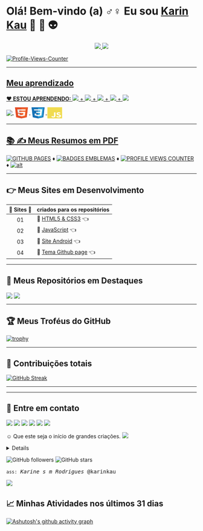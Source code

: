 <!--■■■■■■■■■■ SALUTON ■■■■■■■■■■-->
# Olá! Bem-vindo (a)  ♂♀ Eu sou <ins>Karin Kau</ins>  👋 💚 👽

<!--■■■■■■■■■■ CONTADOR ESTATISTICA ■■■■■■■■■■
<div align="center">
<a href="https://github.com/karinkau">
<img height="180em" align="center" src="https://github-readme-stats.vercel.app/api?username=karinkau&custom_title=Karin Kau Github Estatísticas&title_color=7fff00&text_color=FFF&line_height=20px&card_width=200em&show_icons=true&icon_color=00FA9A&border_color=00FA9A&border_radius=35&bg_color=363636&include_all_commits=true&count_private=true&locale=pt-BR"/>
</div> ■■■■■■■■■■ ESSA NÃO ESTÁ BOA ??? -->
  <div align="center">
  <a href="https://github.com/karinkau">
  <img height="150em" src="https://github-readme-stats.vercel.app/api?username=karinkau&show_icons=true&theme=dracula&include_all_commits=true&count_private=true"/>
  <img height="150em" src="https://github-readme-stats.vercel.app/api/top-langs/?username=karinkau&layout=compact&langs_count=7&theme=dracula"/>
</div>
  
  
 <!--■■■■■■■■■■ CONTADOR DE VISUALIZAÇÕES ■■■■■■■■■■-->
![Profile-Views-Counter]( https://komarev.com/ghpvc/?username=karinkau&style=flat&label=Visualizações+=&color=FF00FF)
___
  
<!--■■■■■■■■■■ APRENDIZADO MEU ■■■■■■■■■■-->
## Meu aprendizado
  
<!--IMAGENS DE LINGUAGENS - BADGES-->
 **♥ ESTOU APRENDENDO:** 
![](https://img.shields.io/badge/HTML5-E34F26?style=flat&logo=html5&logoColor=gold) +
![](https://img.shields.io/badge/CSS3-0C6FB2?style=flat&logo=css3&logoColor=cyan) +
![](https://img.shields.io/badge/JavaScript-F7DF1E?style=flat&logo=javascript&logoColor=black) +
![](https://img.shields.io/badge/Markdown-000000?style=flat&logo=markdown&logoColor=white) +
![](https://img.shields.io/badge/Git_&_Github-2F4F4F?style=flat&logo=github&logoColor=black)


<!--■■■■■■■■■■ CONTADOR DE LINGUAGENS ■■■■■■■■■■-->
<div align="left">
<img height="250em" align="center" src="https://github-readme-stats.vercel.app/api/top-langs/?username=karinkau&layout=default&langs_count=10&custom_title=Linguagens%20em%20uso&title_color=7fff00&text_color=FFF&line_height=70px&card_width=500em&show_icons=true&icon_color=00FA9A&border_color=00FA9A&border_radius=35&bg_color=363636&include_all_commits=true&count_private=true&local">
 
<img align="center" alt="karinkau-HTML" height="30" width="40" src="https://raw.githubusercontent.com/devicons/devicon/master/icons/html5/html5-original.svg">
<img align="center" alt="karinkau-CSS" height="30" width="40" src="https://raw.githubusercontent.com/devicons/devicon/master/icons/css3/css3-original.svg">
<img align="center" alt="karinkau-JS" height="30" width="40" src="https://raw.githubusercontent.com/devicons/devicon/master/icons/javascript/javascript-plain.svg">
  
</div><!--/linguagens-->
  
 ___
  
<!--■■■■■■■■■■ RESUMOS EM PDF ■■■■■■■■■■-->
## 📚 ✍️ Meus Resumos em PDF 
  
[![GITHUB PAGES](https://img.shields.io/badge/Ebook:-GITHUB_PAGES-00008F?labelColor=87CEEB&style=for-the-badge&logo=github&logoColor=000080)](../main/ebook/github-pages.pdf) ♦ 
[![BADGES EMBLEMAS](https://img.shields.io/badge/Ebook:-BADGES_EMBLEMAS-00008F?labelColor=87CEEB&style=for-the-badge&logo=github&logoColor=000080)](../main/ebook/badges-github.pdf) ♦
[![PROFILE VIEWS COUNTER](https://img.shields.io/badge/Ebook:-PROFILE_VIEWS_COUNTER-00008F?labelColor=87CEEB&style=for-the-badge&logo=github&logoColor=000080)](../main/ebook/profile-views-counter.pdf) ♦
[![alt](https://img.shields.io/badge/Tutorial:-Markdown-00008F?labelColor=87CEEB&style=for-the-badge&logo=markdown&logoColor=000080)](https://github.com/karinkau/karinkau/blob/main/markdown.md) 
___
  
<!--■■■■■■■■■■ SITES EM DESENVOLVIMENTO ■■■■■■■■■■-->
## 👉 Meus Sites em Desenvolvimento 
  
| 📌 Sites 🔗 | criados para os repositórios|
| :---: | ----------------------------|
| 01  |🔹 [HTML5 & CSS3](https://karinkau.github.io/html5-css3/) 👈
| 02  |🔹 [JavaScript](https://karinkau.github.io/javascript/) 👈
| 03  |🔹 [Site Android](https://karinkau.github.io/site-android/) 👈
| 04  |🔹 [Tema Github page](https://karinkau.github.io/ola-mundo/) 👈
  
___
  
<!--■■■■■■■■■■ REPOSITÓRIOS EM DESTAQUE ■■■■■■■■■■-->
 ## 📌 Meus Repositórios em Destaques
  
<!--PINS DOS REPOSITÓRIOS-->                 
<!--HTML5&CSS3-->
<a href="https://github.com/karinkau/html5-css3">
<img height="120em" align="center" src="https://github-readme-stats.vercel.app/api/pin/?username=karinkau&repo=html5-css3&title_color=7fff00&text_color=FFF&line_height=20px&card_width=100em&show_icons=true&icon_color=00FA9A&border_color=00FA9A&border_radius=35&bg_color=363636&locale=pt-BR"/></a>               
<!--JAVASCRIPT-->
<a href="https://github.com/karinkau/javascript">
<img height="120em" align="center" src="https://github-readme-stats.vercel.app/api/pin/?username=karinkau&repo=javascript&title_color=7fff00&text_color=FFF&line_height=20px&card_width=100em&show_icons=true&icon_color=00FA9A&border_color=00FA9A&border_radius=35&bg_color=363636&locale=pt-BR"/></a>
<!--/repositórios-->  

___
  
<!--■■■■■■■■■■ TROFÉUS ■■■■■■■■■■-->
## 🏆 Meus Troféus do GitHub
<!--CONTADOR DE TROFÉUS-->
[![trophy](https://github-profile-trophy.vercel.app/?username=karinkau&no-bg=true&no-frame=true&margin-h=3&margin-w=3&row=1&column=7&theme=darkhub)](https://github.com/karinkau/github-profile-trophy)

___
  
<!--■■■■■■■■■■ CONTRIBUIÇÕES TOTAIS ■■■■■■■■■■-->
  
<!--ESTATISTICA DE SEQUENCIA- Sequência atual e Sequência longa-->
## :signal_strength: Contribuições totais 
  
[![GitHub Streak](https://github-readme-streak-stats.herokuapp.com?user=karinkau&theme=tokyonight&hide_border=true&border=00FA9A&date_format=j/n/Y&stroke=00FA9A&fire=FF8C00&currStreakNum=7fff00&currStreakLabel=7fff00&dates=FFF&background=363636&ring=00FA9A&sideNums=00FA9A&sideLabels=00FA9A)](https://github.com/karinkau)
  
___
  
<!--■■■■■■■■■■ GRID SNAKE COBRINHA ■■■■■■■■■■

<div align="center">
<img align="center" src="https://github.com/karinkau/karinkau/blob/output/github-contribution-grid-snake2.svg" alt="Animação da cobrinha">
</div> 
  
 <div> 

  ![Snake animation](https://github.com/karinkau/karinkau/blob/output/github-contribution-grid-snake.svg)
 
</div> -->
  
___
  
## 📧 Entre em contato  

<!--CONTATO-->
<div style="display: inline_block">
<!--REDES SOCIAIS-->
<a href ="mailto:karinkau13@gmail.com"><img src="https://img.shields.io/badge/gmail-D14836?&style=for-the-badge&logo=gmail&logoColor=white&link=mailto:karinkau13@gmail.com" target="_blank"></a>
<a href="https://twitter.com/karin_kau" target="_blank"><img src="https://img.shields.io/badge/Twitter-1877F2?style=for-the-badge&logo=twitter&logoColor=white"     target="_blank"></a> 
<a href="https://www.facebook.com/karinkau" target="_blank"><img src="https://img.shields.io/badge/Facebook-1877F2?style=for-the-badge&logo=facebook&logoColor=white"     target="_blank"></a> 
<a href="https://instagram.com/karinkau13" target="_blank"><img src="https://img.shields.io/badge/-Instagram-%23E4405F?style=for-the-badge&logo=instagram&logoColor=white" target="_blank"></a>
<a href="https://www.linkedin.com/in/karinkau/" target="_blank"><img src="https://img.shields.io/badge/-LinkedIn-%230077B5?style=for-the-badge&logo=linkedin&logoColor=white" target="_blank"></a>
<a href="https://github.com/karinkau"><img src = "https://img.shields.io/badge/github-%23100000.svg?&style=for-the-badge&logo=github&logoColor=white&link=mailto:https://github.com/karinkau"></a>
<!--
   <a href ="mailto:karinkau13@gmail.com"><img src="https://img.shields.io/badge/-Gmail-%23333?style=for-the-badge&logo=gmail&logoColor=white" target="_blank"></a>
   <a href="" target="_blank"><img src="https://img.shields.io/badge/YouTube-FF0000?style=for-the-badge&logo=youtube&logoColor=white" target="_blank"></a>
-->
</div><!--/entre em contato-->  
  
☺ Que este seja o início de grandes criações.  <img src = "https://raw.githubusercontent.com/iampavangandhi/iampavangandhi/master/gifs/Hi.gif" width = "30px">
</div><!--/símbolos-->
 
<!--SAIBA MAIS-->
<details>
  <sumary>Eu sou:</sumary>
    <p>🙋‍♂️ Karine s m Rodrigues - Karin Kau</p>
  <sumary>Instrução:</sumary>
    <p>🥇 Formada em ADS pela Unip.</p>
  <sumary>Emprego:</sumary>
     <p>🏥 Trabalho como recepcionista em um hospital.</p>
  <sumary>Sonho:</sumary>
     <p>🔚 Ser desenvolvedora Front End.</p>
  <sumary>Metas:</sumary>
     <p>Estudar bastante 💯% HTML5, CSS3 e Javascript.</p>
  <kbd>`ass:` *Karine s m Rodrigues* @karinkau</kbd>
</details>

 ![GitHub followers](https://img.shields.io/github/followers/karinkau?color=00FFFF&label=Meus+seguidores&labelColor=800000&logo=Alitalia&logoColor=00FFFF&&logoWidth=20&style=for-the-badge)
![GitHub stars](https://img.shields.io/github/stars/karinkau?color=00FFFF&label=Minhas+estrelas&labelColor=800000&logo=Apache-Spark&logoColor=00FFFF&logoWidth=20&style=for-the-badge)

<!--aASSINATURA-->
 <kbd>`ass:` *Karine s m Rodrigues* @karinkau</kbd> 
  
 <!--Contador de visualizações de perfil - Ele exibirá uma imagem transparente de pixel 1x1 que aumentará o contador em cada visualização de perfil-->
 ![](https://hit.yhype.me/github/profile?user_id=75148725)
 
  <!--
<div style="display: inline_block">

<img align="center" alt="karinkau-git" height="30" width="40" src="https://raw.githubusercontent.com/devicons/devicon/master/icons/git/git-original.svg">
<img align="center" alt="karinkau-github" height="30" width="40" src="https://avatars.githubusercontent.com/in/15368?s=64&v=4/devicons/devicon/master/icons/github/github-original.svg">
<img align="center" alt="karinkau-HTML" height="30" width="40" src="https://raw.githubusercontent.com/devicons/devicon/master/icons/html5/html5-original.svg">
<img align="center" alt="karinkau-CSS" height="30" width="40" src="https://raw.githubusercontent.com/devicons/devicon/master/icons/css3/css3-original.svg">
<img align="center" alt="karinkau-JS" height="30" width="40" src="https://raw.githubusercontent.com/devicons/devicon/master/icons/javascript/javascript-plain.svg">

<img align="center" alt="karinkau-Python" height="30" width="40" src="https://raw.githubusercontent.com/devicons/devicon/master/icons/python/python-original.svg">
<img align="center" alt="karinkau-PHP" height="30" width="40" src="https://raw.githubusercontent.com/devicons/devicon/master/icons/php/php-original.svg">
<img align="center" alt="karinkau-C#" height="30" width="40" src="https://raw.githubusercontent.com/devicons/devicon/master/icons/csharp/csharp-original.svg">
<img align="center" alt="karinkau-React" height="30" width="40" src="https://raw.githubusercontent.com/devicons/devicon/master/icons/react/react-original.svg">

</div><!--/tecnologias estudadas-->


<!--■■■■■■■■■■ GRÁFICO DE ATIVIDADES ■■■■■■■■■■-->
## :chart_with_upwards_trend:  Minhas Atividades nos últimos 31 dias 

[![Ashutosh's github activity graph](https://github-readme-activity-graph.cyclic.app/graph?username=karinkau&bg_color=000000&color=ffffff&line=23f906&point=f90606&area=true&hide_border=true)](https://github.com/ashutosh00710/github-readme-activity-graph)

